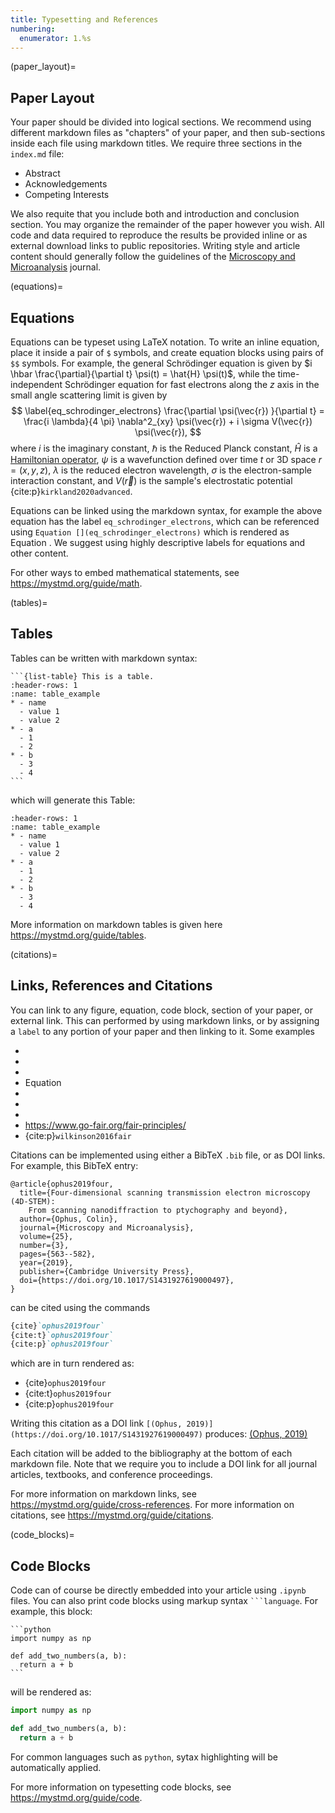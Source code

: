```yaml
---
title: Typesetting and References
numbering:
  enumerator: 1.%s
---
```



(paper_layout)=
## Paper Layout

Your paper should be divided into logical sections. We recommend using different markdown files as "chapters" of your paper, and then sub-sections inside each file using markdown titles. We require three sections in the `index.md` file:
* Abstract
* Acknowledgements
* Competing Interests

We also requite that you include both and introduction and conclusion section. You may organize the remainder of the paper however you wish. All code and data required to reproduce the results be provided inline or as external download links to public repositories. Writing style and article content should generally follow the guidelines of the [Microscopy and Microanalysis](https://academic.oup.com/mam/pages/general-instructions#Manuscript) journal.

<!-- You can reference any section or subsection, for example we can reference the current section as {ref}`paper_layout`, a section further down this page (e.g. [](citations)), or any section or sub-section from other chapters such as the [Introduction](01_intro) or {ref}`summary`. -->



(equations)=
## Equations

Equations can be typeset using LaTeX notation. To write an inline equation, place it inside a pair of `$` symbols, and create equation blocks using pairs of `$$` symbols. For example, the general Schrödinger equation is given by $i \hbar \frac{\partial}{\partial t} \psi(t) = \hat{H} \psi(t)$, while the time-independent Schrödinger equation for fast electrons along the $z$ axis in the small angle scattering limit is given by
$$
\label{eq_schrodinger_electrons}
\frac{\partial \psi(\vec{r}) }{\partial t} 
= \frac{i \lambda}{4 \pi} \nabla^2_{xy} \psi(\vec{r}) + i \sigma V(\vec{r}) \psi(\vec{r}),
$$
where $i$ is the imaginary constant, $\hbar$ is the Reduced Planck constant, $\hat{H}$ is a [Hamiltonian operator](https://en.wikipedia.org/wiki/Hamiltonian_(quantum_mechanics)), $\psi$ is a wavefunction defined over time $t$ or 3D space $r=(x,y,z)$, $\lambda$ is the reduced electron wavelength, $\sigma$ is the electron-sample interaction constant, and $V(\vec{r})$ is the sample's electrostatic potential {cite:p}`kirkland2020advanced`. 

Equations can be linked using the markdown syntax, for example the above equation has the label `eq_schrodinger_electrons`, which can be referenced using
`Equation [](eq_schrodinger_electrons)` 
which is rendered as
Equation [](eq_schrodinger_electrons). We suggest using highly descriptive labels for equations and other content.

For other ways to embed mathematical statements, see <https://mystmd.org/guide/math>.



(tables)=
## Tables

Tables can be written with markdown syntax:

````
```{list-table} This is a table.
:header-rows: 1
:name: table_example
* - name
  - value 1
  - value 2
* - a
  - 1
  - 2
* - b
  - 3
  - 4
```
````

which will generate this Table:

```{list-table} This is a table.
:header-rows: 1
:name: table_example
* - name
  - value 1
  - value 2
* - a
  - 1
  - 2
* - b
  - 3
  - 4
```


More information on markdown tables is given here <https://mystmd.org/guide/tables>.


(citations)=
## Links, References and Citations

You can link to any figure, equation, code block, section of your paper, or external link. This can performed by using markdown links, or by assigning a `label` to any portion of your paper and then linking to it. Some examples

* [](./index.md)
* [](./02_typesetting.md)
* [](paper_layout)
* Equation [](eq_schrodinger_electrons)
* [](fig_EWR_graphene_phase)
* [](fig_movie_widget_ipympl)
* [](#table_example)
* <https://www.go-fair.org/fair-principles/>
* {cite:p}`wilkinson2016fair`

Citations can be implemented using either a BibTeX `.bib` file, or as DOI links. For example, this BibTeX entry:
```
@article{ophus2019four,
  title={Four-dimensional scanning transmission electron microscopy (4D-STEM):
    From scanning nanodiffraction to ptychography and beyond},
  author={Ophus, Colin},
  journal={Microscopy and Microanalysis},
  volume={25},
  number={3},
  pages={563--582},
  year={2019},
  publisher={Cambridge University Press},
  doi={https://doi.org/10.1017/S1431927619000497},
}
```
can be cited using the commands
```md
{cite}`ophus2019four`
{cite:t}`ophus2019four`
{cite:p}`ophus2019four`
```
which are in turn rendered as:
* {cite}`ophus2019four`
* {cite:t}`ophus2019four`
* {cite:p}`ophus2019four`

Writing this citation as a DOI link `[(Ophus, 2019)](https://doi.org/10.1017/S1431927619000497)` produces:
[(Ophus, 2019)](https://doi.org/10.1017/S1431927619000497)

Each citation will be added to the bibliography at the bottom of each markdown file. Note that we require you to include a DOI link for all journal articles, textbooks, and conference proceedings.

For more information on markdown links, see <https://mystmd.org/guide/cross-references>. For more information on citations, see <https://mystmd.org/guide/citations>.



(code_blocks)=
## Code Blocks

Code can of course be directly embedded into your article using `.ipynb` files. You can also print code blocks using markup syntax ` ```language `. For example, this block:

````myst
```python
import numpy as np

def add_two_numbers(a, b):
  return a + b
```
````

will be rendered as:

```python
import numpy as np

def add_two_numbers(a, b):
  return a + b
```

For common languages such as `python`, sytax highlighting will be automatically applied.

For more information on typesetting code blocks, see <https://mystmd.org/guide/code>.


